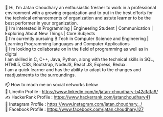 👋 Hi, I’m Jatan Choudhary an enthusiastic fresher to work in a professional environment with a growing organization and to put in the best efforts for the      technical enhancements of organization and astute learner to be the best performer in your organization.                                                         
👀 I’m interested in Programming | Engineering Student | Communication | Exploring About New Things | Core Subjects                                             
🌱 I’m currently pursuing B.Tech in Computer Science and Engineering | Learning Programming languages and Computer Applications                                 
💞️ I’m looking to collaborate on in the field of programming as well as in digital                                                                             
I am skilled in C, C++, Java, Python, along with the technical skills in SQL, HTML5, CSS, Bootstrap, NodeJS, React JS, Express, Redux.                          
I am a quick learner and has the ability to adapt to the changes and readjustments to the surroundings.                                                         
                                                                                                                                                                 
<!---
Jatan441/Jatan441 is a ✨ special ✨ repository because its `README.md` (this file) appears on your GitHub profile.                                             
You can click the Preview link to take a look at your changes.                                                                                                   
--->                                                                                                                                                             
                                                                                                                                                                 
📫 How to reach me on social networks below                                                                                                                     
🦋 LinedIn Profile : https://www.linkedin.com/in/jatan-choudhary-b42a1a1a9/                                                                                     
✍ HackerRank Profile : https://www.hackerrank.com/jatanchoudhary41                                                                                             
🤝 Instagram Profile : https://www.instagram.com/jatan.choudhary._/                                                                                             
🤝 Facebook Profile : https://www.facebook.com/jatan.choudhary.127                                                                                              
